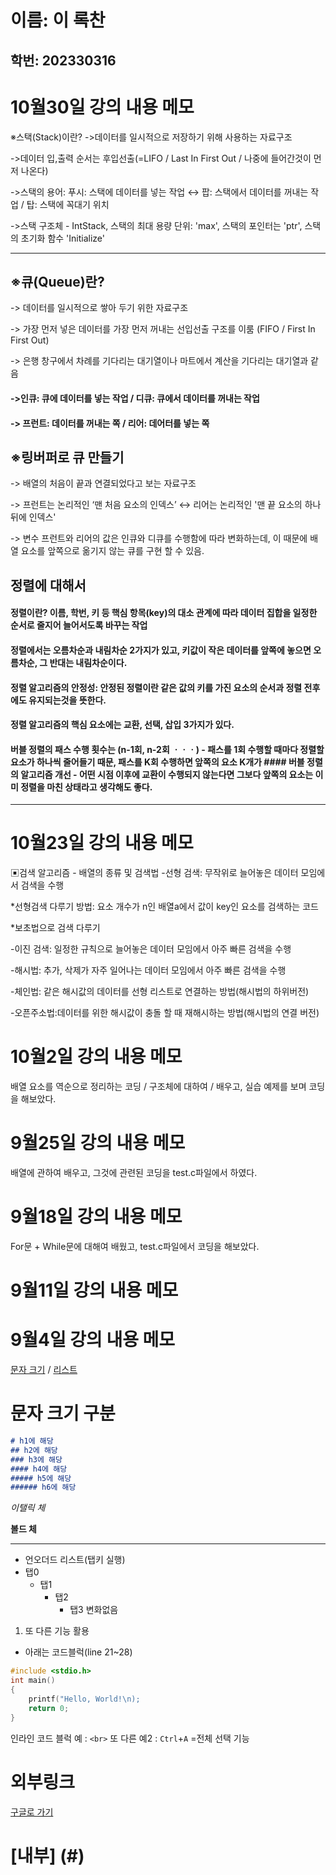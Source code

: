 # 이름: 이 록찬
## 학번: 202330316

# 10월30일 강의 내용 메모
※스택(Stack)이란?
->데이터를 일시적으로 저장하기 위해 사용하는 자료구조

->데이터 입,출력 순서는 후입선출(=LIFO / Last In First Out / 나중에 들어간것이 먼저 나온다)

->스택의 용어:  푸시: 스택에 데이터를 넣는 작업 ↔ 팝: 스택에서 데이터를 꺼내는 작업 / 탑: 스택에 꼭대기 위치

->스택 구조체 - IntStack, 스택의 최대 용량 단위: 'max', 스택의 포인터는 'ptr', 스택의 초기화 함수 'Initialize'

---------------------------------------------------------------------------------------------------------
## ※큐(Queue)란?
-> 데이터를 일시적으로 쌓아 두기 위한 자료구조

-> 가장 먼저 넣은 데이터를 가장 먼저 꺼내는 선입선출 구조를 이룸 (FIFO / First In First Out)

-> 은행 창구에서 차례를 기다리는 대기열이나 마트에서 계산을 기다리는 대기열과 같음
#### ->인큐: 큐에 데이터를 넣는 작업 / 디큐: 큐에서 데이터를 꺼내는 작업
#### -> 프런트: 데이터를 꺼내는 쪽 / 리어: 데어터를 넣는 쪽

## ※링버퍼로 큐 만들기

-> 배열의 처음이 끝과 연결되었다고 보는 자료구조

-> 프런트는 논리적인 ‘맨 처음 요소의 인덱스’ ↔ 리어는 논리적인 '맨 끝 요소의 하나 뒤에 인덱스'

-> 변수 프런트와 리어의 값은 인큐와 디큐를 수행함에 따라 변화하는데, 이 때문에 배열 요소를 앞쪽으로 옮기지 않는 큐를 구현 할 수 있음.

## 정렬에 대해서
#### 정렬이란? 이름, 학번, 키 등 핵심 항목(key)의 대소 관계에 따라 데이터 집합을 일정한 순서로 줄지어 늘어서도록 바꾸는 작업
#### 정렬에서는 오름차순과 내림차순 2가지가 있고, 키값이 작은 데이터를 앞쪽에 놓으면 오름차순, 그 반대는 내림차순이다.
#### 정렬 알고리즘의 안정성: 안정된 정렬이란 같은 값의 키를 가진 요소의 순서과 정렬 전후에도 유지되는것을 뜻한다.
#### 정렬 알고리즘의 핵심 요소에는 교환, 선택, 삽입 3가지가 있다.

#### 버블 정렬의 패스 수행 횟수는 (n-1회, n-2회 ㆍㆍㆍ) - 패스를 1회 수행할 때마다 정렬할 요소가 하나씩 줄어들기 때문, 패스를 K회 수행하면 앞쪽의 요소 K개가 #### 버블 정렬의 알고리즘 개선 - 어떤 시점 이후에 교환이 수행되지 않는다면 그보다 앞쪽의 요소는 이미 정렬을 마친 상태라고 생각해도 좋다.
----------------------------------------------------------------------------------------------------------
# 10월23일 강의 내용 메모
▣검색 알고리즘 - 배열의 종류 및 검색법
-선형 검색: 무작위로 늘어놓은 데이터 모임에서 검색을 수행

*선형검색 다루기 방법: 요소 개수가 n인 배열a에서 값이 key인 요소를 검색하는 코드

*보초법으로 검색 다루기

-이진 검색: 일정한 규칙으로 늘어놓은 데이터 모임에서 아주 빠른 검색을 수행

-해시법: 추가, 삭제가 자주 일어나는 데이터 모임에서 아주 빠른 검색을 수행

-체인법: 같은 해시값의 데이터를 선형 리스트로 연결하는 방법(해시법의 하위버전)

-오픈주소법:데이터를 위한 해시값이 충돌 할 때 재해시하는 방법(해시법의 연결 버전)


# 10월2일 강의 내용 메모
배열 요소를 역순으로 정리하는 코딩 / 구조체에 대하여 / 배우고, 실습 예제를 보며 코딩을 해보았다.

# 9월25일 강의 내용 메모
배열에 관하여 배우고, 그것에 관련된 코딩을 test.c파일에서 하였다.

# 9월18일 강의 내용 메모
For문 + While문에 대해여 배웠고, test.c파일에서 코딩을 해보았다.

# 9월11일 강의 내용 메모

# 9월4일 강의 내용 메모

[문자 크기](#h1에-해당) / [리스트](#리스트)
# 문자 크기 구분
```md
# h1에 해당
## h2에 해당
### h3에 해당
#### h4에 해당
##### h5에 해당
###### h6에 해당
```
*이탤릭 체*

**볼드 체**

--- 
* 언오더드 리스트(탭키 실행)
* 탭0
    * 탭1
        * 탭2
            * 탭3 변화없음

1. 또 다른 기능 활용

* 아래는 코드블럭(line 21~28)
```c
#include <stdio.h>
int main()
{
    printf("Hello, World!\n);
    return 0;
}
```
인라인 코드 블럭 예 : `<br>` 또 다른 예2 : `Ctrl`+`A` =전체 선택 기능

# 외부링크
[구글로 가기](https://google.com "구글 바로가기 링크")

# [내부] (#)